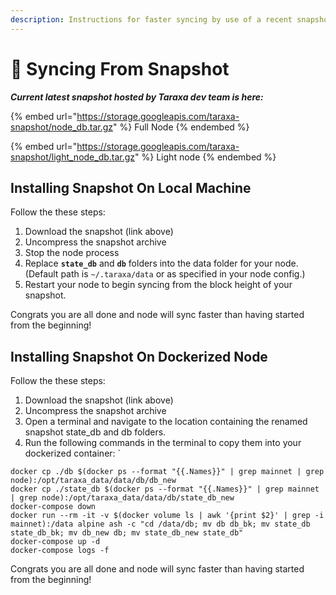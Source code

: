 ```yaml
---
description: Instructions for faster syncing by use of a recent snapshot
---
```


# 🔀 Syncing From Snapshot

_**Current latest snapshot hosted by Taraxa dev team is here:**_

{% embed url="https://storage.googleapis.com/taraxa-snapshot/node_db.tar.gz" %}
Full Node
{% endembed %}

{% embed url="https://storage.googleapis.com/taraxa-snapshot/light_node_db.tar.gz" %}
Light node
{% endembed %}

## Installing Snapshot On Local Machine

Follow the these steps:

1. Download the snapshot (link above)
2. Uncompress the snapshot archive
3. Stop the node process
4. Replace **`state_db`** and **`db`** folders into the data folder for your node. (Default path is `~/.taraxa/data` or as specified in your node config.)
5. Restart your node to begin syncing from the block height of your snapshot.

Congrats you are all done and node will sync faster than having started from the beginning!

## Installing Snapshot On Dockerized Node

Follow the these steps:

1. Download the snapshot (link above)
2. Uncompress the snapshot archive
3. Open a terminal and navigate to the location containing the renamed snapshot state\_db and db folders.
4. Run the following commands in the terminal to copy them into your dockerized container: \`

```
docker cp ./db $(docker ps --format "{{.Names}}" | grep mainnet | grep node):/opt/taraxa_data/data/db/db_new
docker cp ./state_db $(docker ps --format "{{.Names}}" | grep mainnet | grep node):/opt/taraxa_data/data/db/state_db_new
docker-compose down
docker run --rm -it -v $(docker volume ls | awk '{print $2}' | grep -i mainnet):/data alpine ash -c "cd /data/db; mv db db_bk; mv state_db state_db_bk; mv db_new db; mv state_db_new state_db"
docker-compose up -d
docker-compose logs -f
```

Congrats you are all done and node will sync faster than having started from the beginning!

